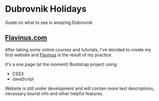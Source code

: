 # Dubrovnik Holidays
Guide on what to see in amazing Dubrovnik

## [Flavinus.com](http://flavinus.com/)

After taking some online courses and tutorials, I've decided to create my first website and [Flavinus](http://flavinus.com/) is the result of my practice. 

It's a one page (at the moment) Bootstrap project using: 
* CSS3 
* JavaScript 

Website is still under development and will contain more text descriptions, necessary tourist info and other helpful features. 
